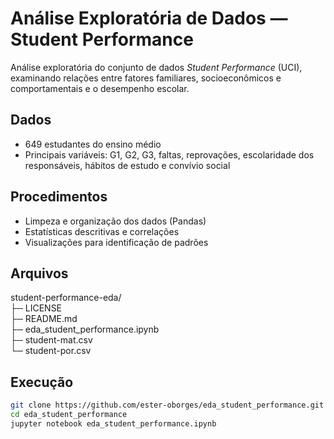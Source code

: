 # Análise Exploratória de Dados — Student Performance

Análise exploratória do conjunto de dados *Student Performance* (UCI), examinando relações entre fatores familiares, socioeconômicos e comportamentais e o desempenho escolar.

## Dados
- 649 estudantes do ensino médio
- Principais variáveis: G1, G2, G3, faltas, reprovações, escolaridade dos responsáveis, hábitos de estudo e convívio social

## Procedimentos
- Limpeza e organização dos dados (Pandas)
- Estatísticas descritivas e correlações
- Visualizações para identificação de padrões

## Arquivos
student-performance-eda/ <br>
├─ LICENSE <br>
├─ README.md <br>
├─ eda_student_performance.ipynb <br>
├─ student-mat.csv <br>
└─ student-por.csv


## Execução
```bash
git clone https://github.com/ester-oborges/eda_student_performance.git
cd eda_student_performance
jupyter notebook eda_student_performance.ipynb
